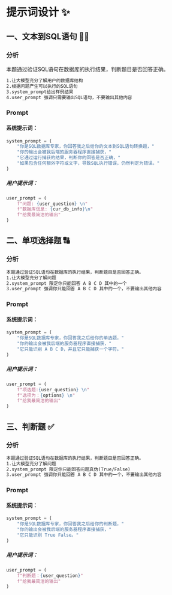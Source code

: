 # 提示词设计 ✨
## 一、文本到SQL语句 🧑‍💻
### 分析
本题通过验证SQL语句在数据库的执行结果，判断题目是否回答正确。
```markdown
1.让大模型充分了解用户的数据库结构
2.根据问题产生可以执行的SQL语句
3.system_prompt给出样例结果
4.user_prompt 强调只需要输出SQL语句，不要输出其他内容
```
### Prompt
#### 系统提示词：
```python
system_prompt = (
    "你是SQL数据库专家，你回答我之后给你的文本到SQL语句转换题，"
    "你的输出会被我后端的服务器程序直接捕获，"
    "它通过运行捕获的结果，判断你的回答是否正确，"
    "如果包含任何额外字符或文字，导致SQL执行错误，仍然判定为错误。"
)
```
##### 用户提示词：
```python
user_prompt = (
    f"问题: {user_question} \n"
    f"数据库信息: {cur_db_info}\n"
    f"给我最简洁的输出"
)
```

## 二、单项选择题 🔠
### 分析
```markdown
本题通过验证SQL语句在数据库的执行结果，判断题目是否回答正确。
1.让大模型充分了解问题
2.system_prompt 限定你只能回答 A B C D 其中的一个
3.user_prompt 强调你只能回答 A B C D 其中的一个，不要输出其他内容
```
### Prompt
#### 系统提示词：
```python
system_prompt = (
    "你是SQL数据库专家，你回答我之后给你的单选题，"
    "你的输出会被我后端的服务器程序直接捕获，"
    "它只能识别 A B C D，并且它只能捕获一个字符。"
)
```
##### 用户提示词：
```python
user_prompt = (
    f"项选题:{user_question} \n"
    f"选项为：{options} \n"
    f"给我最简洁的输出"
)
```


## 三、判断题 ✅
### 分析
```markdown
本题通过验证SQL语句在数据库的执行结果，判断题目是否回答正确。
1.让大模型充分了解问题
2.system_prompt 限定你只能回答问题真伪(True/False)
3.user_prompt 强调你只能回答 A B C D 其中的一个，不要输出其他内容
```
### Prompt
#### 系统提示词：
```python
system_prompt = (
    "你是SQL数据库专家，你回答我之后给你的判断题，"
    "你的输出会被我后端的服务器程序直接捕获，"
    "它只能识别 True False。"
)
```
##### 用户提示词：
```python
user_prompt = (
    f"判断题：{user_question}"
    f"给我最简洁的输出"
)
```


